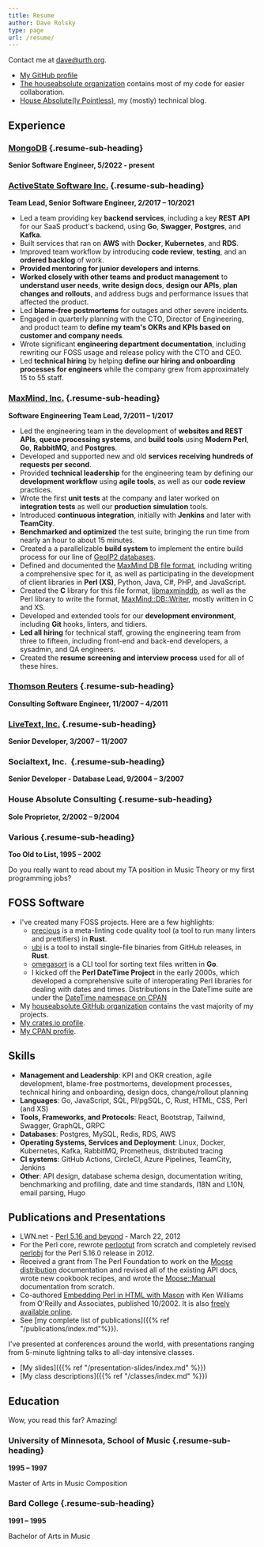 ```yaml
---
title: Resume
author: Dave Rolsky
type: page
url: /resume/
---
```

<div class="web-only">

Contact me at [dave@urth.org](mailto:dave@urth.org).

* [My GitHub profile <i class="fab fa-github"
  aria-hidden="true"></i>](https://github.com/autarch/)
* [The houseabsolute organization](https://github.com/houseabsolute/) contains
  most of my code for easier collaboration.
* [House Absolute(ly Pointless)](https://blog.urth.org/), my (mostly)
  technical blog.

</div>

## Experience

### [MongoDB](https://www.mongodb.com/) {.resume-sub-heading}

**Senior Software Engineer, 5/2022 - present**

### [ActiveState Software Inc.](https://www.activestate.com/) {.resume-sub-heading}

**Team Lead, Senior Software Engineer, 2/2017 – 10/2021**

* Led a team providing key **backend services**, including a key **REST API**
  for our SaaS product's backend, using **Go**, **Swagger**, **Postgres**, and
  **Kafka**.
* Built services that ran on **AWS** with **Docker**, **Kubernetes**, and
  **RDS**.
* Improved team workflow by introducing **code review**, **testing**, and an
  **ordered backlog** of work.
* **Provided mentoring for junior developers and interns**.
* **Worked closely with other teams and product management** to **understand
  user needs**, **write design docs**, **design our APIs**, **plan changes and
  rollouts**, and address bugs and performance issues that affected the
  product.
* Led **blame-free postmortems** for outages and other severe incidents.
* Engaged in quarterly planning with the CTO, Director of Engineering, and
  product team to **define my team's OKRs and KPIs based on customer and
  company needs**.
* Wrote significant **engineering department documentation**, including
  rewriting our FOSS usage and release policy with the CTO and CEO.
* Led **technical hiring** by helping **define our hiring and onboarding
  processes for engineers** while the company grew from approximately 15 to 55
  staff.

### [MaxMind, Inc.](https://www.maxmind.com/) {.resume-sub-heading}

**Software Engineering Team Lead, 7/2011 – 1/2017**

* Led the engineering team in the development of **websites and REST APIs**,
  **queue processing systems**, and **build tools** using **Modern Perl**,
  **Go**, **RabbitMQ**, and **Postgres**.
* Developed and supported new and old **services receiving hundreds of
  requests per second**.
* Provided **technical leadership** for the engineering team by defining our
  **development workflow** using **agile tools**, as well as our **code
  review** practices.
* Wrote the first **unit tests** at the company and later worked on
  **integration tests** as well our **production simulation** tools.
* Introduced **continuous integration**, initially with **Jenkins** and later
  with **TeamCity**.
* **Benchmarked and optimized** the test suite, bringing the run time from
  nearly an hour to about 15 minutes.
* Created a a parallelizable **build system** to implement the entire build
  process for our line of [GeoIP2
  databases](https://dev.maxmind.com/geoip/geoip2/downloadable/).
* Defined and documented the [MaxMind DB file
  format](https://maxmind.github.io/MaxMind-DB/), including writing a
  comprehensive spec for it, as well as participating in the development of
  client libraries in **Perl (XS)**, Python, Java, C#, PHP, and JavaScript.
* Created the **C** library for this file format,
  [libmaxminddb](https://github.com/maxmind/libmaxminddb), as well as the Perl
  library to write the format,
  [MaxMind::DB::Writer](https://github.com/maxmind/MaxMind-DB-Writer-perl),
  mostly written in C and XS.
* Developed and extended tools for our **development environment**, including
  **Git** hooks, linters, and tidiers.
* **Led all hiring** for technical staff, growing the engineering team from
  three to fifteen, including front-end and back-end developers, a sysadmin,
  and QA engineers.
* Created the **resume screening and interview process** used for all of these
  hires.

### [Thomson Reuters](https://www.reuters.com/) {.resume-sub-heading}

**Consulting Software Engineer, 11/2007 – 4/2011**

### [LiveText, Inc.](https://www.livetext.com/) {.resume-sub-heading}

**Senior Developer, 3/2007 – 11/2007**

### Socialtext, Inc.  {.resume-sub-heading}

**Senior Developer - Database Lead, 9/2004 – 3/2007**

### House Absolute Consulting {.resume-sub-heading}

**Sole Proprietor, 2/2002 – 9/2004**

### Various {.resume-sub-heading}

**Too Old to List, 1995 – 2002**

Do you really want to read about my TA position in Music Theory or my first
programming jobs?

## FOSS Software

* I've created many FOSS projects. Here are a few highlights:
    * [precious](https://github.com/houseabsolute/precious) is a meta-linting
      code quality tool (a tool to run many linters and prettifiers) in
      **Rust**.
    * [ubi](https://github.com/houseabsolute/ubi) is a tool to install
      single-file binaries from GitHub releases, in **Rust**.
    * [omegasort](https://github.com/houseabsolute/omegasort) is a CLI tool
      for sorting text files written in **Go**.
    * I kicked off the **Perl DateTime Project** in the early 2000s, which
      developed a comprehensive suite of interoperating Perl libraries for
      dealing with dates and times. Distributions in the DateTime suite are
      under the [DateTime namespace on
      CPAN](https://metacpan.org/search?q=datetime)
* My [houseabsolute GitHub
  organization](https://github.com/houseabsolute?type=source) contains the
  vast majority of my projects.
* [My crates.io profile](https://crates.io/users/autarch).
* [My CPAN profile](https://metacpan.org/author/DROLSKY).

## Skills

* **Management and Leadership**: KPI and OKR creation, agile development,
  blame-free postmortems, development processes, technical hiring and
  onboarding, design docs, change/rollout planning
* **Languages**: Go, JavaScript, SQL, Pl/pgSQL, C, Rust, HTML, CSS, Perl (and
  XS)
* **Tools, Frameworks, and Protocols**: React, Bootstrap, Tailwind, Swagger,
  GraphQL, GRPC
* **Databases**: Postgres, MySQL, Redis, RDS, AWS
* **Operating Systems, Services and Deployment**: Linux, Docker, Kubernetes,
  Kafka, RabbitMQ, Prometheus, distributed tracing
* **CI systems**: GitHub Actions, CircleCI, Azure Pipelines, TeamCity, Jenkins
* **Other**: API design, database schema design, documentation writing,
  benchmarking and profiling, date and time standards, I18N and L10N, email
  parsing, Hugo

## Publications and Presentations

* LWN.net - [Perl 5.16 and beyond](https://lwn.net/Articles/487216/) - March
  22, 2012
* For the Perl core, rewrote [perlootut](https://perldoc.perl.org/perlootut)
  from scratch and completely revised
  [perlobj](https://perldoc.perl.org/perlobj) for the Perl 5.16.0 release in
  2012.
* Received a grant from The Perl Foundation to work on the [Moose
  distribution](https://metacpan.org/dist/Moose) documentation and revised all
  of the existing API docs, wrote new cookbook recipes, and wrote the
  [Moose::Manual](https://metacpan.org/dist/Moose/view/lib/Moose/Manual.pod)
  documentation from scratch.
* Co-authored [Embedding Perl in HTML with
  Mason](https://www.oreilly.com/library/view/embedding-perl-in/0596002254/)
  with Ken Williams from O'Reilly and Associates, published 10/2002. It is
  also [freely available online](https://masonbook.houseabsolute.com/book/).
* See [my complete list of publications]({{% ref "/publications/index.md"%}}).

I've presented at conferences around the world, with presentations ranging
from 5-minute lightning talks to all-day intensive classes.

* [My slides]({{% ref "/presentation-slides/index.md" %}})
* [My class descriptions]({{% ref "/classes/index.md" %}})

## Education

Wow, you read this far? Amazing!

### University of Minnesota, School of Music {.resume-sub-heading}

**1995 – 1997**

Master of Arts in Music Composition

### Bard College {.resume-sub-heading}

**1991 – 1995**

Bachelor of Arts in Music
